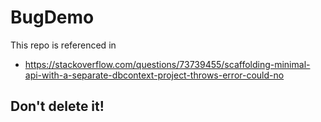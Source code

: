 # BugDemo

This repo is referenced in
 - https://stackoverflow.com/questions/73739455/scaffolding-minimal-api-with-a-separate-dbcontext-project-throws-error-could-no
 

## Don't delete it!

